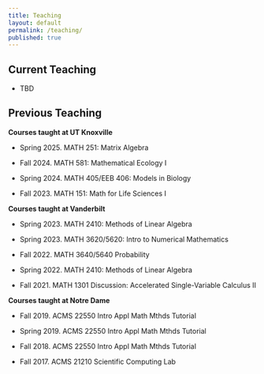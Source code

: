 ```yaml
---
title: Teaching
layout: default
permalink: /teaching/
published: true
---
```


## Current Teaching
* TBD

## Previous Teaching
<b>Courses taught at UT Knoxville</b>
* Spring 2025. MATH 251: Matrix Algebra

* Fall 2024. MATH 581: Mathematical Ecology I

* Spring 2024. MATH 405/EEB 406: Models in Biology

* Fall 2023. MATH 151: Math for Life Sciences I

<b>Courses taught at Vanderbilt</b>

* Spring 2023. MATH 2410: Methods of Linear Algebra

* Spring 2023. MATH 3620/5620: Intro to Numerical Mathematics

* Fall 2022. MATH 3640/5640 Probability

* Spring 2022. MATH 2410: Methods of Linear Algebra

* Fall 2021. MATH 1301 Discussion: Accelerated Single-Variable Calculus II

<b>Courses taught at Notre Dame</b>

* Fall 2019. ACMS 22550 Intro Appl Math Mthds Tutorial

* Spring 2019. ACMS 22550 Intro Appl Math Mthds Tutorial

* Fall 2018. ACMS 22550 Intro Appl Math Mthds Tutorial

* Fall 2017. ACMS 21210 Scientific Computing Lab
